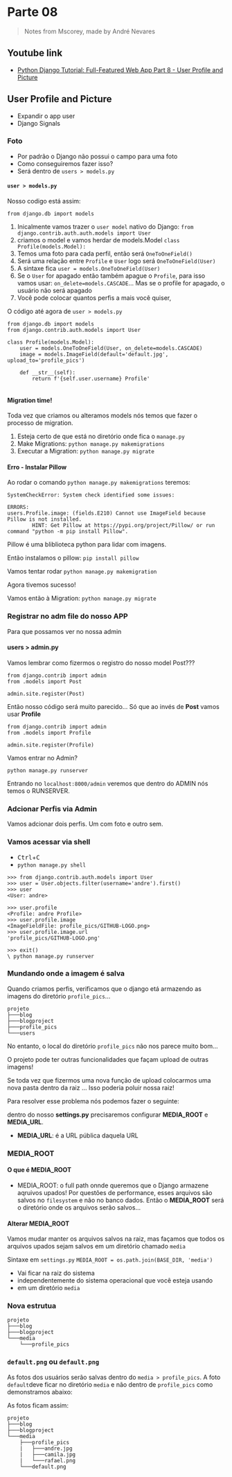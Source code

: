 # Parte 08
> Notes from Mscorey, made by André Nevares 

## Youtube link
- [Python Django Tutorial: Full-Featured Web App Part 8 - User Profile and Picture](https://youtu.be/FdVuKt_iuSI)

## User Profile and Picture
- Expandir o app user
- Django Signals

### Foto
- Por padrão o Django não possui o campo para uma foto
- Como conseguiremos fazer isso?
- Será dentro de ```users > models.py```

#### ```user > models.py```

Nosso codigo está assim:
```
from django.db import models
```

1. Inicalmente vamos trazer o ```user model``` nativo do Django: ```from django.contrib.auth.auth.models import User```
2. criamos o model e vamos herdar de models.Model ```class Profile(models.Model):```
3. Temos uma foto para cada perfil, então será ```OneToOneField()```
4. Será uma relação entre ```Profile``` e ```User``` logo será ```OneToOneField(User)```
5. A sintaxe fica ```user = models.OneToOneField(User)```
6. Se o ```User``` for apagado então também apague o ```Profile```, para isso vamos usar: ```on_delete=models.CASCADE```... Mas se o profile for apagado, o usuário não será apagado
7. Você pode colocar quantos perfis a mais você quiser,

O código até agora de ```user > models.py```
```
from django.db import models
from django.contrib.auth.models import User

class Profile(models.Model):
    user = models.OneToOneField(User, on_delete=models.CASCADE)
    image = models.ImageField(default='default.jpg', upload_to='profile_pics')

    def __str__(self):
        return f'{self.user.username} Profile'
  
```

#### Migration time!
Toda vez que criamos ou alteramos models nós temos que fazer o processo de migration.

1. Esteja certo de que está no diretório onde fica o ```manage.py```
2. Make Migrations: ```python manage.py makemigrations```
3. Executar a Migration: ```python manage.py migrate```

#### Erro - Instalar Pillow

Ao rodar o comando ```python manage.py makemigrations``` teremos: 

```
SystemCheckError: System check identified some issues:

ERRORS:
users.Profile.image: (fields.E210) Cannot use ImageField because Pillow is not installed.
        HINT: Get Pillow at https://pypi.org/project/Pillow/ or run command "python -m pip install Pillow".
```

Pillow é uma bliblioteca python para lidar com imagens.

Então instalamos o pillow: ```pip install pillow```

Vamos tentar rodar ```python manage.py makemigration```

Agora tivemos sucesso!

Vamos então à Migration: ```python manage.py migrate```

### Registrar no adm file do nosso APP
Para que possamos ver no nossa admin

#### users > admin.py
Vamos lembrar como fizermos o registro do nosso model Post???

```
from django.contrib import admin
from .models import Post

admin.site.register(Post)
```

Então nosso código será muito parecido... Só que ao invés de __Post__ vamos usar __Profile__

```
from django.contrib import admin
from .models import Profile

admin.site.register(Profile)
```

Vamos entrar no Admin?

```python manage.py runserver```

Entrando no ```localhost:8000/admin``` veremos que dentro do ADMIN nós temos o RUNSERVER.


### Adcionar Perfis via Admin

Vamos adcionar dois perfis.  Um com foto e outro sem.

### Vamos acessar via shell

- <kbd>Ctrl</kbd>+<kbd>C</kbd>
- ```python manage.py shell```

```
>>> from django.contrib.auth.models import User
>>> user = User.objects.filter(username='andre').first() 
>>> user
<User: andre>
```

```
>>> user.profile
<Profile: andre Profile>
>>> user.profile.image
<ImageFieldFile: profile_pics/GITHUB-LOGO.png>
>>> user.profile.image.url
'profile_pics/GITHUB-LOGO.png'
```

```
>>> exit()
\ python manage.py runserver
```
### Mundando onde a imagem é salva

Quando criamos perfis, verificamos que o django etá armazendo as imagens do diretório ```profile_pics```...

```
projeto
├───blog
├───blogproject
├───profile_pics
└───users
```

No entanto, o local do diretório ```profile_pics``` não nos  parece muito bom...  

O projeto pode ter outras funcionalidades que façam upload de outras imagens! 

Se toda vez que fizermos uma nova função de upload colocarmos uma nova pasta dentro da raiz ...  Isso poderia poluir nossa raiz!

Para resolver esse problema nós podemos fazer o seguinte:

dentro do nosso __settings.py__ precisaremos configurar __MEDIA_ROOT__ e __MEDIA_URL__.


- __MEDIA_URL__: é a URL pública daquela URL


### MEDIA_ROOT

#### O que é MEDIA_ROOT
- MEDIA_ROOT: o full path onnde queremos que o Django armazene aqruivos upados!  Por questões de performance, esses arquivos são salvos no ```filesystem``` e não no banco dados.  Então o __MEDIA_ROOT__ será o diretório onde os arquivos serão salvos...

#### Alterar MEDIA_ROOT
Vamos mudar manter os arquivos salvos na raiz, mas façamos que todos os arquivos upados sejam salvos em um diretório chamado ```media``` 

Sintaxe em ```settings.py```
```MEDIA_ROOT = os.path.join(BASE_DIR, 'media')```
- Vai ficar na raiz do sistema 
- independentemente do sistema operacional que você esteja usando
- em um diretório ```media```

### Nova estrutua
```
projeto
├───blog
├───blogproject
└───media
    └───profile_pics
```

### ```default.png``` ou ```default.png```
As fotos dos usuários serão salvas dentro do ```media > profile_pics```.   A foto ```default```deve ficar no diretório ```media``` e não dentro de ```profile_pics``` como demonstramos abaixo:

As fotos ficam assim:

```
projeto
├───blog
├───blogproject
└───media
    ├───profile_pics
    |   ├───andre.jpg
    |   ├───camila.jpg
    |   └───rafael.png
    └───default.png
```

